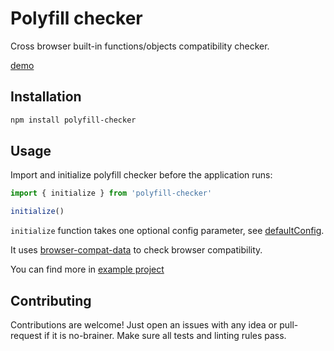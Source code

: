 # Polyfill checker

Cross browser built-in functions/objects compatibility checker.

[demo](./demo-min.png)

## Installation

```bash
npm install polyfill-checker
```

## Usage

Import and initialize polyfill checker before the application runs:

```js
import { initialize } from 'polyfill-checker'

initialize()
```

`initialize` function takes one optional config parameter, see [defaultConfig](./polyfill-checker/src/defaultConfig.js).

It uses [browser-compat-data](https://github.com/mdn/browser-compat-data) to check browser compatibility.

You can find more in [example project](./example)

## Contributing

Contributions are welcome! Just open an issues with any idea or pull-request if it is no-brainer. Make sure all tests and linting rules pass.

